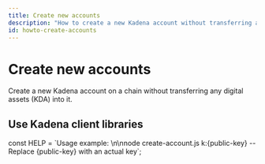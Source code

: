 ```yaml
---
title: Create new accounts
description: "How to create a new Kadena account without transferring any digital assets into it using the coin contract function s, Kadena CLI, and Kadena client library functions."
id: howto-create-accounts
---
```


# Create new accounts

Create a new Kadena account on a chain without transferring any digital assets (KDA) into it.

## Use Kadena client libraries

<CodeBlock language="typescript">
const HELP = `Usage example: \n\nnode create-account.js k:{public-key} -- Replace {public-key} with an actual key`;
</CodeBlock>
